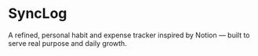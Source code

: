 # SyncLog
A refined, personal habit and expense tracker inspired by Notion — built to serve real purpose and daily growth.
